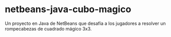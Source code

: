 # netbeans-java-cubo-magico
Un proyecto en Java de NetBeans que desafía a los jugadores a resolver un rompecabezas de cuadrado mágico 3x3.
